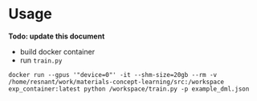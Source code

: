 # Usage
__Todo: update this document__

- build docker container
- run `train.py`
```
docker run --gpus '"device=0"' -it --shm-size=20gb --rm -v /home/resnant/work/materials-concept-learning/src:/workspace exp_container:latest python /workspace/train.py -p example_dml.json
```
